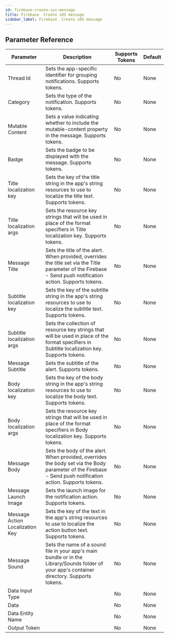 ```yaml
---
id: firebase-create-ios-message
title: Firebase  Create iOS message
sidebar_label: Firebase  Create iOS message
---
```





## Parameter Reference
| Parameter | Description | Supports Tokens | Default |
| -- | -- | -- | -- |
| Thread Id | Sets the app-specific identifier for grouping notifications. Supports tokens. | No | None |
| Category | Sets the type of the notification. Supports tokens. | No | None |
| Mutable Content | Sets a value indicating whether to include the mutable-content property in the message. Supports tokens. | No | None |
| Badge | Sets the badge to be displayed with the message. Supports tokens. | No | None |
| Title localization key | Sets the key of the title string in the app's string resources to use to localize the title text. Supports tokens. | No | None |
| Title localization args | Sets the resource key strings that will be used in place of the format specifiers in Title localization key. Supports tokens. | No | None |
| Message Title | Sets the title of the alert. When provided, overrides the title set via the Title parameter of the Firebase - Send push notification action. Supports tokens. | No | None |
| Subtitle localization key | Sets the key of the subtitle string in the app's string resources to use to localize the subtitle text. Supports tokens. | No | None |
| Subtitle localization args | Sets the collection of resource key strings that will be used in place of the format specifiers in Subtitle localization key. Supports tokens. | No | None |
| Message Subtitle | Sets the subtitle of the alert. Supports tokens. | No | None |
| Body localization key | Sets the key of the body string in the app's string resources to use to localize the body text. Supports tokens. | No | None |
| Body localization args | Sets the resource key strings that will be used in place of the format specifiers in Body localization key. Supports tokens. | No | None |
| Message Body | Sets the body of the alert. When provided, overrides the body set via the Body parameter of the Firebase - Send push notification action. Supports tokens. | No | None |
| Message Launch Image | Sets the launch image for the notification action. Supports tokens. | No | None |
| Message Action Localization Key | Sets the key of the text in the app's string resources to use to localize the action button text. Supports tokens. | No | None |
| Message Sound | Sets the name of a sound file in your app's main bundle or in the Library/Sounds folder of your app's container directory. Supports tokens. | No | None |
| Data Input Type |  | No | None |
| Data |  | No | None |
| Data Entity Name |  | No | None |
| Output Token |  | No | None |
